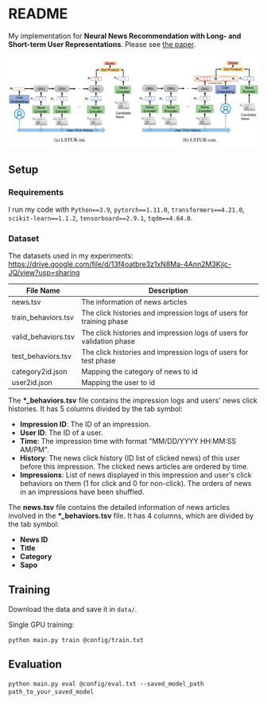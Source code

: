 # README

My implementation for **Neural News Recommendation with Long- and Short-term User Representations**. Please see 
[the paper](https://aclanthology.org/P19-1033.pdf).

![](./assets/model.png)

## Setup
### Requirements
I run my code with `Python==3.9`, `pytorch==1.11.0`, `transformers==4.21.0`, `scikit-learn==1.1.2`, `tensorboard==2.9.1`,
`tqdm==4.64.0`.

### Dataset
The datasets used in my experiments: https://drive.google.com/file/d/13f4oatbre3z1xN8Ma-4Ann2M3Kjjc-JQ/view?usp=sharing


| File Name           | Description                                                           |
|---------------------|-----------------------------------------------------------------------|
| news.tsv            | The information of news articles                                      |
| train_behaviors.tsv | The click histories and impression logs of users for training phase   |
| valid_behaviors.tsv | The click histories and impression logs of users for validation phase |
| test_behaviors.tsv  | The click histories and impression logs of users for test phase       |
| category2id.json    | Mapping the category of news to id                                    |
| user2id.json        | Mapping the user to id                                                |

The **\*_behaviors.tsv** file contains the impression logs and users' news click histories. 
It has 5 columns divided by the tab symbol:

* **Impression ID**: The ID of an impression.
* **User ID**: The ID of a user.
* **Time**: The impression time with format "MM/DD/YYYY HH:MM:SS AM/PM".
* **History**: The news click history (ID list of clicked news) of this user before this impression. The clicked news 
articles are ordered by time.
* **Impressions**: List of news displayed in this impression and user's click behaviors on them (1 for click and 0 
for non-click). The orders of news in an impressions
have been shuffled.

The **news.tsv** file contains the detailed information of news articles involved in the **\*_behaviors.tsv** file.
It has 4 columns, which are divided by the tab symbol:

* **News ID** 
* **Title** 
* **Category**
* **Sapo**


## Training
Download the data and save it in ```data/```.


Single GPU training:

```shell
python main.py train @config/train.txt
```

## Evaluation
```shell
python main.py eval @config/eval.txt --saved_model_path path_to_your_saved_model
```

